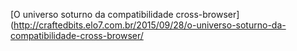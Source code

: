 [O universo soturno da compatibilidade cross-browser](http://craftedbits.elo7.com.br/2015/09/28/o-universo-soturno-da-compatibilidade-cross-browser/
